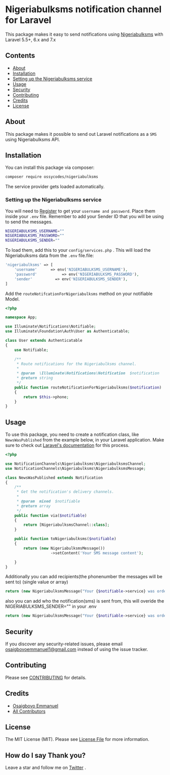 # Nigeriabulksms notification channel for Laravel

This package makes it easy to send notifications using [Nigeriabulksms]('http://portal.nigeriabulksms.com/) with Laravel 5.5+, 6.x and 7.x



## Contents

- [About](#about)
- [Installation](#installation)
- [Setting up the Nigeriabulksms service](#setting-up-the-nigeriabulksms-service)
- [Usage](#usage)
- [Security](#security)
- [Contributing](#contributing)
- [Credits](#credits)
- [License](#license)

## About

This package makes it possible to send out Laravel notifications as a `SMS ` using Nigeriabulksms API.

## Installation

You can install this package via composer:

``` bash
composer require ossycodes/nigeriabulksms
```

The service provider gets loaded automatically.

### Setting up the Nigeriabulksms service

You will need to [Register](https://nigeriabulksms.com) to get your `username and password`. Place them inside your `.env` file. Remember to add your Sender ID that you will be using to send the messages. 

```bash
NIGERIABULKSMS_USERNAME=""
NIGERIABULKSMS_PASSWORD=""
NIGERIABULKSMS_SENDER=""
```

To load them, add this to your `config/services.php` . This will load the Nigeriabulksms  data from the `.env` file.file:

```php
'nigeriabulksms' => [
    'username'      => env('NIGERIABULKSMS_USERNAME'),
    'password'           => env('NIGERIABULKSMS_PASSWORD'),
    'sender'          => env('NIGERIABULKSMS_SENDER'),
]
```

Add the `routeNotifcationForNigeriabulksms` method on your notifiable Model.

```php
<?php

namespace App;

use Illuminate\Notifications\Notifiable;
use Illuminate\Foundation\Auth\User as Authenticatable;

class User extends Authenticatable
{
    use Notifiable;

    /**
     * Route notifications for the Nigeriabulksms channel.
     *
     * @param  \Illuminate\Notifications\Notification  $notification
     * @return string
     */
    public function routeNotificationForNigeriabulksms($notification)
    {
        return $this->phone;
    }
}
```


## Usage


To use this package, you need to create a notification class, like `NewsWasPublished` from the example below, in your Laravel application. Make sure to check out [Laravel's documentation](https://laravel.com/docs/master/notifications) for this process.


```php
<?php

use NotificationChannels\Nigeriabulksms\NigeriabulksmsChannel;
use NotificationChannels\Nigeriabulksms\NigeriabulksmsMessage;

class NewsWasPublished extends Notification
{
    /**
     * Get the notification's delivery channels.
     *
     * @param  mixed  $notifiable
     * @return array
     */
    public function via($notifiable)
    {
        return [NigeriabulksmsChannel::class];
    }

    public function toNigeriabulksms($notifiable)
    {
		return (new NigeriabulksmsMessage())
                    ->setContent('Your SMS message content');

    }
}
```

Additionally you can add recipients(the phonenumber the messages will be sent to) (single value or array)

``` php
return (new NigeriabulksmsMessage("Your {$notifiable->service} was ordered!"))->setRecipients($recipients);
```

also you can add who the notification(sms) is sent from, this will overide the 
NIGERIABULKSMS_SENDER="" in your .env

``` php
return (new NigeriabulksmsMessage("Your {$notifiable->service} was ordered!"))->setFrom("name of your app");
```

## Security

If you discover any security-related issues, please email osaigbovoemmanuel1@gmail.com instead of using the issue tracker.

## Contributing

Please see [CONTRIBUTING](CONTRIBUTING.md) for details.

## Credits

- [Osaigbovo Emmanuel](https://github.com/ossycodes)
- [All Contributors](../../contributors)

## License

The MIT License (MIT). Please see [License File](LICENSE.md) for more information.

## How do I say Thank you?

Leave a star and follow me on [Twitter](https://twitter.com/ossycodes) .
